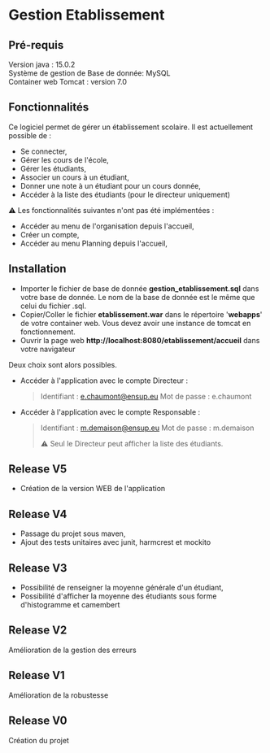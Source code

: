 # Gestion Etablissement


## Pré-requis
Version java : 15.0.2 <br>
Système de gestion de Base de donnée: MySQL <br>
Container web Tomcat : version 7.0

## Fonctionnalités

Ce logiciel permet de gérer un établissement scolaire. Il est actuellement possible de :

* Se connecter,
* Gérer les cours de l'école,
* Gérer les étudiants,
* Associer un cours à un étudiant,
* Donner une note à un étudiant pour un cours donnée,
* Accéder à la liste des étudiants (pour le directeur uniquement)

:warning: Les fonctionnalités suivantes n'ont pas été implémentées :
* Accéder au menu de l'organisation depuis l'accueil,
* Créer un compte,
* Accéder au menu Planning depuis l'accueil,

## Installation

* Importer le fichier de base de donnée **gestion_etablissement.sql** dans votre base de donnée.  Le nom de la base de donnée est le même que celui du fichier .sql.
* Copier/Coller le fichier **etablissement.war** dans le répertoire '**webapps**' de votre container web. Vous devez avoir une instance de tomcat en fonctionnement.
* Ouvrir la page web **http://localhost:8080/etablissement/accueil** dans votre navigateur

Deux choix sont alors possibles.

* Accéder à l'application avec le compte Directeur :

  > Identifiant : e.chaumont@ensup.eu
  >  Mot de passe : e.chaumont

* Accéder à l'application avec le compte Responsable :

  > Identifiant : m.demaison@ensup.eu
  > Mot de passe : m.demaison
  >
  > :warning: Seul le Directeur peut afficher la liste des étudiants.​

## Release V5 

* Création de la version WEB de l'application

## Release V4

* Passage du projet sous maven,
* Ajout des tests unitaires avec junit, harmcrest et mockito

## Release V3

* Possibilité de renseigner la moyenne générale d'un étudiant,
* Possibilité d'afficher la moyenne des étudiants sous forme d'histogramme et camembert

## Release V2

Amélioration de la gestion des erreurs

## Release V1

Amélioration de la robustesse

## Release V0

Création du projet